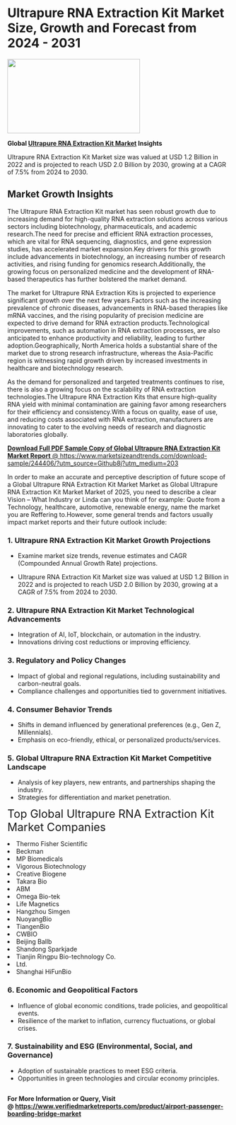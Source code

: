 <H1>Ultrapure RNA Extraction Kit Market Size, Growth and Forecast from 2024 - 2031</H1><img class="aligncenter size-medium wp-image-584254" src="https://thirdeyenews.in/wp-content/uploads/2024/09/Global-Market-Research-300x168.jpeg" alt="" width="300" height="168" /><p><strong>Global&nbsp;<a href="https://www.marketsizeandtrends.com/download-sample/244406/?utm_source=Github8j?utm_medium=203">Ultrapure RNA Extraction Kit Market</a> Insights</strong></p><p>Ultrapure RNA Extraction Kit Market size was valued at USD 1.2 Billion in 2022 and is projected to reach USD 2.0 Billion by 2030, growing at a CAGR of 7.5% from 2024 to 2030.</p><p><h2>Market Growth Insights</h2> <p>The Ultrapure RNA Extraction Kit market has seen robust growth due to increasing demand for high-quality RNA extraction solutions across various sectors including biotechnology, pharmaceuticals, and academic research.The need for precise and efficient RNA extraction processes, which are vital for RNA sequencing, diagnostics, and gene expression studies, has accelerated market expansion.Key drivers for this growth include advancements in biotechnology, an increasing number of research activities, and rising funding for genomics research.Additionally, the growing focus on personalized medicine and the development of RNA-based therapeutics has further bolstered the market demand.</p> <p><a href="download_sample_link"></a></p> <p>The market for Ultrapure RNA Extraction Kits is projected to experience significant growth over the next few years.Factors such as the increasing prevalence of chronic diseases, advancements in RNA-based therapies like mRNA vaccines, and the rising popularity of precision medicine are expected to drive demand for RNA extraction products.Technological improvements, such as automation in RNA extraction processes, are also anticipated to enhance productivity and reliability, leading to further adoption.Geographically, North America holds a substantial share of the market due to strong research infrastructure, whereas the Asia-Pacific region is witnessing rapid growth driven by increased investments in healthcare and biotechnology research.</p> <p>As the demand for personalized and targeted treatments continues to rise, there is also a growing focus on the scalability of RNA extraction technologies.The Ultrapure RNA Extraction Kits that ensure high-quality RNA yield with minimal contamination are gaining favor among researchers for their efficiency and consistency.With a focus on quality, ease of use, and reducing costs associated with RNA extraction, manufacturers are innovating to cater to the evolving needs of research and diagnostic laboratories globally.</p> <p><a href="get_more_link"></p><p><span class=""><strong>Download Full PDF Sample Copy of Global Ultrapure RNA Extraction Kit Market Report</strong> @ <a href="https://www.marketsizeandtrends.com/download-sample/244406/?utm_source=Github8j?utm_medium=203" target="_blank">https://www.marketsizeandtrends.com/download-sample/244406/?utm_source=Github8j?utm_medium=203</a></span></p><p>In order to make an accurate and perceptive description of future scope of a Global&nbsp;Ultrapure RNA Extraction Kit Market Market as Global&nbsp;Ultrapure RNA Extraction Kit Market Market of 2025, you need to describe a clear Vision &ndash; What Industry or Linda can you think of for example: Quote from a Technology, healthcare, automotive, renewable energy, name the market you are Reffering to.However, some general trends and factors usually impact market reports and their future outlook include:</p><h3>1.&nbsp;<strong>Ultrapure RNA Extraction Kit Market Growth Projections</strong></h3><ul><li>Examine market size trends, revenue estimates and CAGR (Compounded Annual Growth Rate) projections.</li><li><p>Ultrapure RNA Extraction Kit Market size was valued at USD 1.2 Billion in 2022 and is projected to reach USD 2.0 Billion by 2030, growing at a CAGR of 7.5% from 2024 to 2030.</p></li></ul><h3>2.&nbsp;<strong>Ultrapure RNA Extraction Kit Market Technological Advancements</strong></h3><ul><li>Integration of AI, IoT, blockchain, or automation in the industry.</li><li>Innovations driving cost reductions or improving efficiency.</li></ul><h3>3.&nbsp;<strong>Regulatory and Policy Changes</strong></h3><ul><li>Impact of global and regional regulations, including sustainability and carbon-neutral goals.</li><li>Compliance challenges and opportunities tied to government initiatives.</li></ul><h3>4.&nbsp;<strong>Consumer Behavior Trends</strong></h3><ul><li>Shifts in demand influenced by generational preferences (e.g., Gen Z, Millennials).</li><li>Emphasis on eco-friendly, ethical, or personalized products/services.</li></ul><h3>5.&nbsp;<strong>Global Ultrapure RNA Extraction Kit Market Competitive Landscape</strong></h3><ul><li>Analysis of key players, new entrants, and partnerships shaping the industry.</li><li>Strategies for differentiation and market penetration.</li></ul><p data-pm-slice="1 1 []"><span style="color: inherit; font-family: inherit; font-size: 25px;">Top Global Ultrapure RNA Extraction Kit Market Companies</span></p><div class="" data-test-id=""><p><li>Thermo Fisher Scientific</li><li> Beckman</li><li> MP Biomedicals</li><li> Vigorous Biotechnology</li><li> Creative Biogene</li><li> Takara Bio</li><li> ABM</li><li> Omega Bio-tek</li><li> Life Magnetics</li><li> Hangzhou Simgen</li><li> NuoyangBio</li><li> TiangenBio</li><li> CWBIO</li><li> Beijing Ballb</li><li> Shandong Sparkjade</li><li> Tianjin Ringpu Bio-technology Co.</li><li> Ltd.</li><li> Shanghai HiFunBio</li></p></div><h3>6.&nbsp;<strong>Economic and Geopolitical Factors</strong></h3><ul><li>Influence of global economic conditions, trade policies, and geopolitical events.</li><li>Resilience of the market to inflation, currency fluctuations, or global crises.</li></ul><h3>7.&nbsp;<strong>Sustainability and ESG (Environmental, Social, and Governance)</strong></h3><ul><li>Adoption of sustainable practices to meet ESG criteria.</li><li>Opportunities in green technologies and circular economy principles.</li></ul><h2><strong style="font-size: 14px;">For More Information or Query, Visit @&nbsp;</strong><a style="background-color: #ffffff; font-size: 14px;" href="https://www.marketsizeandtrends.com/report/ultrapure-rna-extraction-kit-market/" target="_blank">https://www.verifiedmarketreports.com/product/airport-passenger-boarding-bridge-market</a></h2>